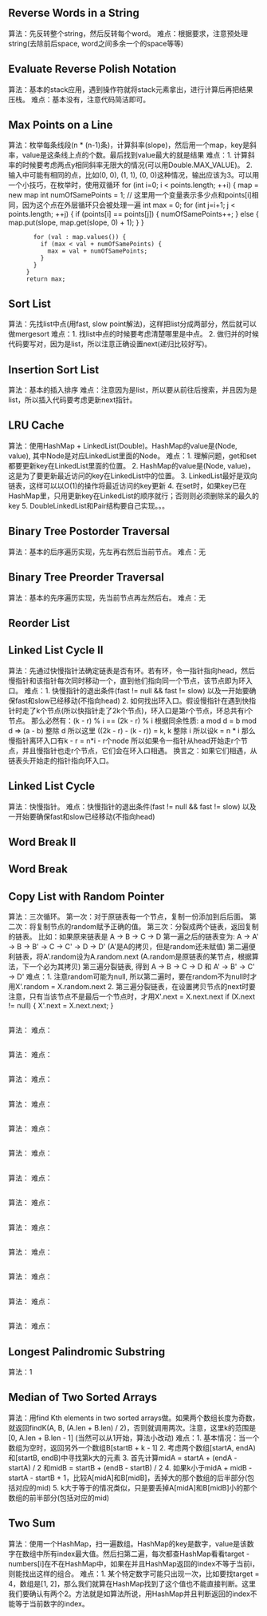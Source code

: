 ## Reverse Words in a String

算法：先反转整个string，然后反转每个word。
难点：根据要求，注意预处理string(去除前后space, word之间多余一个的space等等)

## Evaluate Reverse Polish Notation

算法：基本的stack应用，遇到操作符就将stack元素拿出，进行计算后再把结果压栈。
难点：基本没有，注意代码简洁即可。


## Max Points on a Line

算法：枚举每条线段(n * (n-1)条)，计算斜率(slope)，然后用一个map，key是斜率，value是这条线上点的个数。最后找到value最大的就是结果
难点：1. 计算斜率的时候要考虑两点y相同斜率无限大的情况(可以用Double.MAX_VALUE)。
      2. 输入中可能有相同的点，比如(0, 0), (1, 1), (0, 0)这种情况，输出应该为3。可以用一个小技巧，在枚举时，使用双循环
         for (int i=0; i < points.length; ++i) {
           map = new map
           int numOfSamePoints = 1; // 这里用一个变量表示多少点和points[i]相同，因为这个点在外层循环只会被处理一遍
           int max = 0;
           for (int j=i+1; j < points.length; ++j) {
             if (points[i] == points[j]) {
               numOfSamePoints++;
             } else {
               map.put(slope, map.get(slope, 0) + 1);
             }
           }

           for (val : map.values()) {
             if (max < val + numOfSamePoints) {
               max = val + numOfSamePoints;
             }
           }
         }
         return max;

## Sort List

算法：先找list中点(用fast, slow point解法)，这样把list分成两部分，然后就可以做mergesort
难点：1. 找list中点的时候要考虑清楚哪里是中点。
      2. 做归并的时候代码要写对，因为是list，所以注意正确设置next(递归比较好写)。

## Insertion Sort List

算法：基本的插入排序
难点：注意因为是list，所以要从前往后搜索，并且因为是list，所以插入代码要考虑更新next指针。

## LRU Cache

算法：使用HashMap + LinkedList(Double)。HashMap的value是(Node, value), 其中Node是对应LinkedList里面的Node。
难点：1. 理解问题，get和set都要更新key在LinkedList里面的位置。
      2. HashMap的value是(Node, value)，这是为了要更新最近访问的key在LinkedList中的位置。
      3. LinkedList最好是双向链表，这样可以以O(1)的操作将最近访问的key更新
      4. 在set时，如果key已在HashMap里，只用更新key在LinkedList的顺序就行；否则则必须删除呆的最久的key
      5. DoubleLinkedList和Pair结构要自己实现。。。

## Binary Tree Postorder Traversal

算法：基本的后序遍历实现，先左再右然后当前节点。
难点：无

## Binary Tree Preorder Traversal

算法：基本的先序遍历实现，先当前节点再左然后右。
难点：无

## Reorder List

## Linked List Cycle II

算法：先通过快慢指针法确定链表是否有环。若有环，令一指针指向head，然后慢指针和该指针每次同时移动一个，直到他们指向同一个节点，该节点即为环入口。
难点：1. 快慢指针的退出条件(fast != null && fast != slow) 以及一开始要确保fast和slow已经移动(不指向head)
      2. 如何找出环入口。假设慢指针在遇到快指针时走了k个节点(所以快指针走了2k个节点)，环入口是第r个节点，环总共有i个节点。
         那么必然有：(k - r) % i == (2k - r) % i
         根据同余性质: a mod d = b mod d => (a - b) 整除 d
         所以这里 ((2k - r) - (k - r)) = k, k 整除 i
         所以设k = n * i
         那么慢指针离环入口有k - r = n*i - r个node
         所以如果令一指针从head开始走r个节点，并且慢指针也走r个节点，它们会在环入口相遇。
         换言之：如果它们相遇，从链表头开始走的指针指向环入口。

## Linked List Cycle

算法：快慢指针。
难点：快慢指针的退出条件(fast != null && fast != slow) 以及一开始要确保fast和slow已经移动(不指向head)

## Word Break II

## Word Break

## Copy List with Random Pointer

算法：三次循环。
      第一次：对于原链表每一个节点，复制一份添加到后后面。
      第二次：将复制节点的random赋予正确的值。
      第三次：分裂成两个链表，返回复制的链表。
      比如：如果原来链表是 A -> B -> C -> D
        第一遍之后的链表变为: A -> A' -> B -> B' -> C -> C' -> D -> D' (A'是A的拷贝，但是random还未赋值)
        第二遍便利链表，将A'.random设为A.random.next (A.random是原链表的某节点，根据算法，下一个必为其拷贝)
        第三遍分裂链表, 得到 A -> B -> C -> D 和 A' -> B' -> C' -> D'
难点：1. 注意random可能为null, 所以第二遍时，要在random不为null时才用X'.random = X.random.next
      2. 第三遍分裂链表，在设置拷贝节点的next时要注意，只有当该节点不是最后一个节点时，才用X'.next = X.next.next
         if (X.next != null) {
            X'.next = X.next.next;
         }

## 

算法：
难点：

## 

算法：
难点：

## 

算法：
难点：

## 

算法：
难点：

## 

算法：
难点：

## 

算法：
难点：

## 

算法：
难点：

## 

算法：
难点：

## 

算法：
难点：

## 

算法：
难点：

## 

算法：
难点：

## 

算法：
难点：

## 

算法：
难点：

## Longest Palindromic Substring

算法：1

## Median of Two Sorted Arrays

算法：用find Kth elements in two sorted arrays做。如果两个数组长度为奇数，就返回findK(A, B, (A.len + B.len) / 2)，否则就调用两次。注意，这里k的范围是[0, A.len + B.len - 1] (当然可以从1开始，算法小改动)
难点：1. 基本情况：当一个数组为空时，返回另外一个数组B[startB + k - 1]
      2. 考虑两个数组[startA, endA)和[startB, endB)中寻找第k大的元素
      3. 首先计算midA = startA + (endA - startA) / 2 和midB = startB + (endB - startB) / 2
      4. 如果k小于midA + midB - startA - startB + 1，比较A[midA]和B[midB]，丢掉大的那个数组的后半部分(包括对应的mid)
      5. k大于等于的情况类似，只是要丢掉A[midA]和B[midB]小的那个数组的前半部分(包括对应的mid)

## Two Sum

算法：使用一个HashMap，扫一遍数组。HashMap的key是数字，value是该数字在数组中所有index最大值。然后扫第二遍，每次都查HashMap看看target - numbers[i]在不在HashMap中，如果在并且HashMap返回的index不等于当前i，则能找出这样的组合。
难点：1. 某个特定数字可能只出现一次，比如要找target = 4，数组是[1, 2]，那么我们就算在HashMap找到了这个值也不能直接判断。这里我们要确认有两个2。方法就是如算法所说，用HashMap并且判断返回的index不能等于当前数字的index。



